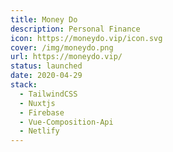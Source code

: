 ```yaml
---
title: Money Do
description: Personal Finance
icon: https://moneydo.vip/icon.svg
cover: /img/moneydo.png
url: https://moneydo.vip/
status: launched
date: 2020-04-29
stack:
  - TailwindCSS
  - Nuxtjs
  - Firebase
  - Vue-Composition-Api
  - Netlify
---
```

